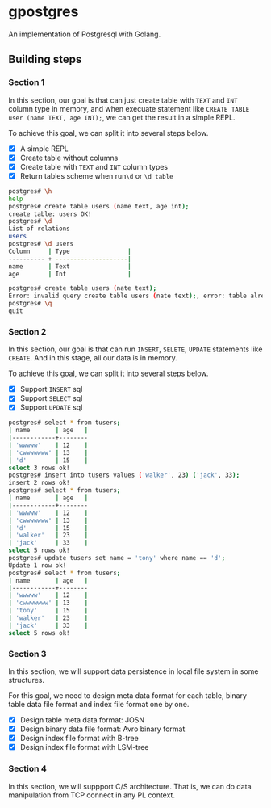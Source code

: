 # gpostgres
An implementation of Postgresql with Golang.

## Building steps
### Section 1

In this section, our goal is that can just create table with `TEXT` and `INT` column type in memory, and when execuate statement like `CREATE TABLE user (name TEXT, age INT);`, we can get the result in a simple REPL.

To achieve this goal, we can split it into several steps below.

- [x] A simple REPL
- [x] Create table without columns
- [x] Create table with `TEXT` and `INT` column types
- [x] Return tables scheme when run`\d` or `\d table`

```bash
postgres# \h
help
postgres# create table users (name text, age int);
create table: users OK!
postgres# \d
List of relations
users
postgres# \d users
Column     | Type                |
---------- + --------------------|
name       | Text                |
age        | Int                 |

postgres# create table users (nate text);
Error: invalid query create table users (nate text);, error: table already existed
postgres# \q  
quit
```
### Section 2

In this section, our goal is that can run `INSERT`, `SELETE`, `UPDATE` statements like `CREATE`. And in this stage, all our data is in memory.

To achieve this goal, we can split it into several steps below.

- [x] Support `INSERT` sql
- [x] Support `SELECT` sql
- [x] Support `UPDATE` sql

```bash
postgres# select * from tusers;
| name       | age   | 
|------------+--------
| 'wwwww'    | 12    | 
| 'cwwwwwww' | 13    | 
| 'd'        | 15    | 
select 3 rows ok!
postgres# insert into tusers values ('walker', 23) ('jack', 33);
insert 2 rows ok!
postgres# select * from tusers;
| name       | age   | 
|------------+--------
| 'wwwww'    | 12    | 
| 'cwwwwwww' | 13    | 
| 'd'        | 15    | 
| 'walker'   | 23    | 
| 'jack'     | 33    | 
select 5 rows ok!
postgres# update tusers set name = 'tony' where name == 'd';
Update 1 row ok!
postgres# select * from tusers;
| name       | age   | 
|------------+--------
| 'wwwww'    | 12    | 
| 'cwwwwwww' | 13    | 
| 'tony'     | 15    | 
| 'walker'   | 23    | 
| 'jack'     | 33    | 
select 5 rows ok!
 ```

### Section 3

In this section, we will support data persistence in local file system in some structures.

For this goal, we need to design meta data format for each table, binary table data file format and index file format one by one.

- [x] Design table meta data format: JOSN
- [x] Design binary data file format: Avro binary format
- [x] Design index file format with B-tree
- [x] Design index file format with LSM-tree

### Section 4

In this section, we will suppport C/S architecture. That is, we can do data manipulation from TCP connect in any PL context.
